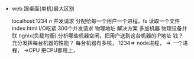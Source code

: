 - web 跟桌面(单机)最大区别

  localhost:1234 n
  并发请求
  分配给每一个用户一个进程，fs 读取一个文件 index.html 
  I/O吃紧  300个并发请求 物理地址
  解决方案    多加机器  物理设备并联
  ngnix(负载均衡) 分析哪些机器空闲，把用户送到这台机器的IP地址  钱？
  充分发挥每台机器的性能？ 每台机器有多核，
  1234=> node进程，  => 一个进程，  ->CPU  把CPU都用上，